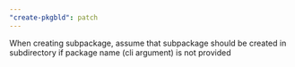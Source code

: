 ```yaml
---
"create-pkgbld": patch
---
```


When creating subpackage, assume that subpackage should be created in subdirectory if package name (cli argument) is not provided
